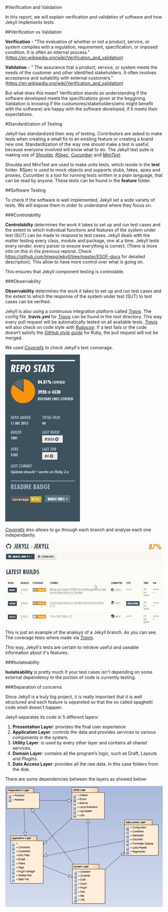 #Verification and Validation


In this report, we will explain verification and validation of software and how Jekyll implements tests.

##Verification vs Validation

**Verification** - "The evaluation of whether or not a product, service, or system complies with a regulation, requirement, specification, or imposed condition. It is often an internal process." (https://en.wikipedia.org/wiki/Verification_and_validation)

**Validation** - " The assurance that a product, service, or system meets the needs of the customer and other identified stakeholders. It often involves acceptance and suitability with external customers." (https://en.wikipedia.org/wiki/Verification_and_validation)

But what does this mean?
Verification stands as understanding if the software developed meets the specifications given at the beggining.
Validation is knowing if the custumores/stakeholders(who might benefit with the software) are happy with the software developed, if it meets their expectations.


#Standardization of Testing

Jekyll has standardized their way of testing. Contributors are asked to make tests when creating a small fix to an existing feature or creating a brand new one. Standardization of the way one should make a test is useful, because everyone involved will know what to do. The Jekyll test suite is making use of [*Shoulda*](https://github.com/thoughtbot/shoulda/), [*RSpec*](https://github.com/rspec/rspec), [*Cucumber*](https://cucumber.io/) and [*MiniTest*](https://github.com/seattlerb/minitest).

Shoulda and MiniTest are used to make units tests, which reside in the **test** folder. RSpec is used to mock objects and supports stubs, fakes, spies and proxies. Cucumber is a tool for running tests written in a plain language, that can be read by anyone. These tests can be found in the **feature** folder.



##Software Testing

To check if the software is well implemented, Jekyll set a wide variety of tests. We will expose them in order to understand where they focus on.


###Controlability

**Controlabilty** determines the work it takes to set up and run test cases and the extent to which individual functions and features of the system under test (SUT) can be made to respond to test cases. 
Jekyll deals with the matter testing every class, module and package, one at a time. Jekyll tests every render, every parser to ensure everything is correct. (There is more info on this in the previous reporst. Check https://github.com/jmepg/jekyll/tree/master/ESOF-docs for detailed description).  This allow to have more control over what is going on.

This ensures that Jekyll component testing is controlable.


###Observability 

**Observability** determines the work it takes to set up and run test cases and the extent to which the response of the system under test (SUT) to test cases can be verified.

Jekyll is also using a continuous integration platform called [*Travis*](https://travis-ci.org/). The config file **.travis.yml** for [*Travis*](https://travis-ci.org/) can be found in the root directory. This way every pull request will be automatically tested on all available tests. [*Travis*](https://travis-ci.org/) will also check on code style with [*Rubocop*](https://github.com/bbatsov/rubocop). If a test fails or the code doesn’t satisfy the [*GitHub style guide*](https://github.com/styleguide/ruby) for Ruby, the pull request will not be merged.

We used [*Coveralls*](coveralls.io) to check Jekyll's test converage. 

![Jekyll test coverage](./Resources/testCoverage.png)

[*Coveralls*](coveralls.io) also allows to go through each branch and analyse each one independantly. 

![Ruby 2-1 test coverage](./Resources/branchCov.png)

This is just an example of the analisys of a Jekyll branch. As you can see. The coverage tests where made via [*Travis*](https://travis-ci.org/).

This way, Jekyll's tests are certain to retrieve useful and useable information about it's features.


###Isolateability

**Isolateability** is pretty much if your test cases isn't depending on some external dependency to the portion of code is currently testing.


###Separation of concerns

Since Jekyll is a truly big project, it is really important that it is well structured and each feature is separeted so that the so called spaghetti code smell doesn't happen. 

Jekyll separates its code in 5 different layers:

1. **Presentation Layer**: provides the final user experience.
2. **Application Layer**: controls the data and provides services to various components in the system.
3. **Utility Layer**: is used by every other layer and contains all shared services.
4. **Domain Layer**: contains all the program’s logic, such as Draft, Layouts and Plugins.
5. **Data Access Layer**: provides all the raw data. In this case folders from the disk.

There are some dependencies between the layers as showed below:

![Module Organization](./Resources/moduleOrganization.png)





